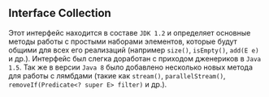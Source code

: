 ## Interface Collection
Этот интерфейс находится в составе `JDK 1.2` и определяет основные методы работы с простыми наборами элементов, 
которые будут общими для всех его реализаций (например `size()`, `isEmpty()`, `add(E e)` и др.). Интерфейс был слегка 
доработан с приходом дженериков в `Java 1.5`. Так же в версии `Java 8` было добавлено несколько новых метода для 
работы с лямбдами (такие как `stream()`, `parallelStream()`, `removeIf(Predicate<? super E> filter)` и др.).
